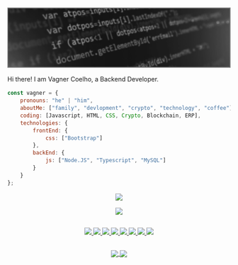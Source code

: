 ### 
<!--
**vagnerac/vagnerac** is a ✨ _special_ ✨ repository because its `README.md` (this file) appears on your GitHub profile.

Here are some ideas to get you started:

- 🔭 I’m currently working on ...
- 🌱 I’m currently learning ...
- 👯 I’m looking to collaborate on ...
- 🤔 I’m looking for help with ...
- 💬 Ask me about ...
- 📫 How to reach me: ...
- 😄 Pronouns: ...
- ⚡ Fun fact: ...
-->

<div align=center>
  <img src="https://raw.githubusercontent.com/vagnerac/vagnerac/main/image.png">
</div>

Hi there! I am Vagner Coelho, a Backend Developer.

```javascript
const vagner = {
    pronouns: "he" | "him",
    aboutMe: ["family", "devlopment", "crypto", "technology", "coffee"],
    coding: [Javascript, HTML, CSS, Crypto, Blockchain, ERP],
    technologies: {
        frontEnd: {
            css: ["Bootstrap"]
        },
        backEnd: {
            js: ["Node.JS", "Typescript", "MySQL"]
        }
    }
};
```
<div align=center>
  <a href="https://github.com/vagnerac/github-readme-stats">
  <img align="center" src="https://github-readme-stats.vercel.app/api?username=vagnerac&count_private=true&show_icons=true&theme=slateorange&include_all_commits=true&bg_color=30,111,444&border_color=666" />
</a>
    <p></p>
<a href="https://github.com/vagnerac/github-readme-stats">
  <img align="center" src="https://github-readme-stats.vercel.app/api/top-langs/?username=vagnerac&card_width=500&theme=slateorange&layout=compact&bg_color=30,111,444&border_color=666" />
</div>

##
<div align=center>
<img src="https://cdn.jsdelivr.net/gh/devicons/devicon/icons/javascript/javascript-original.svg" height="40px" />
  <img src="https://cdn.jsdelivr.net/gh/devicons/devicon/icons/typescript/typescript-original.svg" height="40px" />
<img src="https://cdn.jsdelivr.net/gh/devicons/devicon/icons/nodejs/nodejs-original.svg" height="40px" />
  <img src="https://cdn.jsdelivr.net/gh/devicons/devicon/icons/html5/html5-original.svg" height="40px" />
<img src="https://cdn.jsdelivr.net/gh/devicons/devicon/icons/css3/css3-original.svg" height="40px" />
<img src="https://cdn.jsdelivr.net/gh/devicons/devicon/icons/react/react-original.svg" height="40px" />
<img src="https://cdn.jsdelivr.net/gh/devicons/devicon/icons/oracle/oracle-original.svg" height="40px" />
<img src="https://cdn.jsdelivr.net/gh/devicons/devicon/icons/vscode/vscode-original.svg" height="40px" />
</div>
  
##
  <div align=center>
    <a href="https://www.linkedin.com/in/vagneramorim">
    <img align="center" src="https://img.shields.io/badge/LinkedIn-0077B5?style=for-the-badge&logo=linkedin&logoColor=white" />
    </a>
        <a href="mailto:vagner.amorim@gmail.com">
    <img align="center" src="https://img.shields.io/badge/Gmail-D14836?style=for-the-badge&logo=gmail&logoColor=white)" />
    </a>
</div>
<div>

</div>






